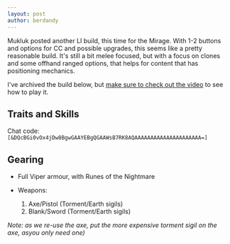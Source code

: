 ```yaml
---
layout: post
author: berdandy
---
```


Mukluk posted another LI build, this time for the Mirage.
With 1-2 buttons and options for CC and possible upgrades, this seems like a pretty reasonable build.
It's still a bit melee focused, but with a focus on clones and some offhand ranged options, that helps
for content that has positioning mechanics.

I've archived the build below, but [make sure to check out the video](https://www.youtube.com/watch?v=uarkTMktjZs) to see how to play it.

## Traits and Skills

Chat code: `[&DQcBGi0vOx4jDw8BgwGAAYEBgQGAAWsB7RK8AQAAAAAAAAAAAAAAAAAAAAA=]`

<div
  data-armory-embed="skills"
  data-armory-ids="21750,10234,10232,10236,29519"
>
</div>

<div
  data-armory-embed="specializations"
  data-armory-ids="1,45,59"
  data-armory-1-traits="705,1960,692"
  data-armory-45-traits="675,669,1687"
  data-armory-59-traits="2082,2098,2070"
>
</div>

## Gearing

- Full Viper armour, with Runes of the Nightmare

- Weapons:
  1. Axe/Pistol (Torment/Earth sigils)
  2. Blank/Sword (Torment/Earth sigils)

_Note: as we re-use the axe, put the more expensive torment sigil on the axe, asyou only need one)_



